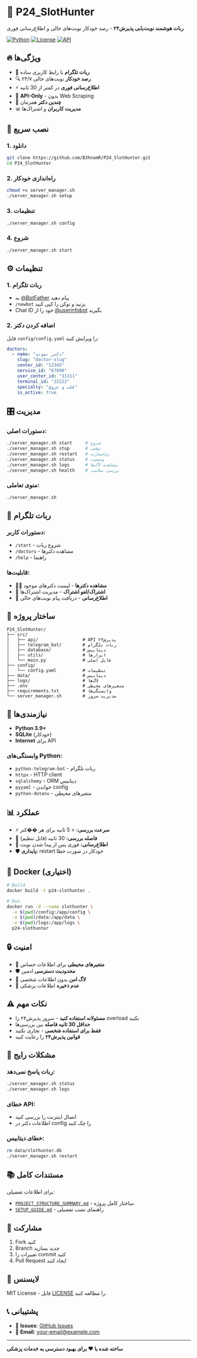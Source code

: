 # 🎯 P24_SlotHunter

**ربات هوشمند نوبت‌یابی پذیرش۲۴** - رصد خودکار نوبت‌های خالی و اطلاع‌رسانی فوری

[![Python](https://img.shields.io/badge/Python-3.9+-blue.svg)](https://python.org)
[![License](https://img.shields.io/badge/License-MIT-green.svg)](LICENSE)
[![API](https://img.shields.io/badge/API-Only-green.svg)]()

## 🔥 ویژگی‌ها

- 🤖 **ربات تلگرام** با رابط کاربری ساده
- 🔍 **رصد خودکار** نوبت‌های خالی ۲۴/۷
- ⚡ **اطلاع‌رسانی فوری** در کمتر از 30 ثانیه
- 🚀 **API-Only** - بدون Web Scraping
- 👥 **چندین دکتر** همزمان
- 📊 **مدیریت کاربران** و اشتراک‌ها

## 🚀 نصب سریع

### 1. دانلود
```bash
git clone https://github.com/B3hnamR/P24_SlotHunter.git
cd P24_SlotHunter
```

### 2. راه‌اندازی خودکار
```bash
chmod +x server_manager.sh
./server_manager.sh setup
```

### 3. تنظیمات
```bash
./server_manager.sh config
```

### 4. شروع
```bash
./server_manager.sh start
```

## ⚙️ تنظیمات

### 1. ربات تلگرام
- به [@BotFather](https://t.me/BotFather) پیام دهید
- `/newbot` بزنید و توکن را کپی کنید
- Chat ID خود را از [@userinfobot](https://t.me/userinfobot) بگیرید

### 2. اضافه کردن دکتر
فایل `config/config.yaml` را ویرایش کنید:

```yaml
doctors:
  - name: "دکتر نمونه"
    slug: "doctor-slug"
    center_id: "12345"
    service_id: "67890"
    user_center_id: "11111"
    terminal_id: "22222"
    specialty: "قلب و عروق"
    is_active: true
```

## 🎛️ مدیریت

### دستورات اصلی:
```bash
./server_manager.sh start     # شروع
./server_manager.sh stop      # توقف
./server_manager.sh restart   # ری‌استارت
./server_manager.sh status    # وضعیت
./server_manager.sh logs      # مشاهده لاگ‌ها
./server_manager.sh health    # بررسی سلامت
```

### منوی تعاملی:
```bash
./server_manager.sh
```

## 🤖 ربات تلگرام

### دستورات کاربر:
- `/start` - شروع ربات
- `/doctors` - مشاهده دکترها
- `/help` - راهنما

### قابلیت‌ها:
- 👨‍⚕️ **مشاهده دکترها** - لیست دکترهای موجود
- 📝 **اشتراک/لغو اشتراک** - مدیریت اشتراک‌ها
- 🔔 **اطلاع‌رسانی** - دریافت پیام نوبت‌های خالی

## 📁 ساختار پروژه

```
P24_SlotHunter/
├── src/
│   ├── api/                 # API پذیرش۲۴
│   ├── telegram_bot/        # ربات تلگرام
│   ├── database/            # دیتابیس
│   ├── utils/               # ابزارها
│   └── main.py              # فایل اصلی
├── config/
│   └── config.yaml          # تنظیمات
├── data/                    # دیتابیس
├── logs/                    # لاگ‌ها
├── .env                     # متغیرهای محیطی
├── requirements.txt         # وابستگی‌ها
└── server_manager.sh        # مدیریت سرور
```

## 🔧 نیازمندی‌ها

- **Python 3.9+**
- **SQLite** (خودکار)
- **Internet** برای API

### وابستگی‌های Python:
- `python-telegram-bot` - ربات تلگرام
- `httpx` - HTTP client
- `sqlalchemy` - ORM دیتابیس
- `pyyaml` - خواندن config
- `python-dotenv` - متغیرهای محیطی

## 📊 عملکرد

- ⚡ **سرعت بررسی:** < 5 ثانیه برای هر ��کتر
- 🔄 **فاصله بررسی:** 30 ثانیه (قابل تنظیم)
- 📱 **اطلاع‌رسانی:** فوری پس از پیدا شدن نوبت
- 🛡️ **پایداری:** restart خودکار در صورت خطا

## 🐳 Docker (اختیاری)

```bash
# Build
docker build -t p24-slothunter .

# Run
docker run -d --name slothunter \
  -v $(pwd)/config:/app/config \
  -v $(pwd)/data:/app/data \
  -v $(pwd)/logs:/app/logs \
  p24-slothunter
```

## 🔒 امنیت

- 🔐 **متغیرهای محیطی** برای اطلاعات حساس
- 🛡️ **محدودیت دسترسی** ادمین
- 📝 **لاگ امن** بدون اطلاعات شخصی
- 🚫 **عدم ذخیره** اطلاعات پزشکی

## ⚠️ نکات مهم

- **مسئولانه استفاده کنید** - سرور پذیرش۲۴ را overload نکنید
- **حداقل 30 ثانیه فاصله** بین بررسی‌ها
- **فقط برای استفاده شخصی** - تجاری نکنید
- **قوانین پذیرش۲۴** را رعایت کنید

## 🐛 مشکلات رایج

### ربات پاسخ نمی‌دهد:
```bash
./server_manager.sh status
./server_manager.sh logs
```

### خطای API:
- اتصال اینترنت را بررسی کنید
- اطلاعات دکتر در config را چک کنید

### خطای دیتابیس:
```bash
rm data/slothunter.db
./server_manager.sh restart
```

## 📚 مستندات کامل

برای اطلاعات تفصیلی:
- [`PROJECT_STRUCTURE_SUMMARY.md`](PROJECT_STRUCTURE_SUMMARY.md) - ساختار کامل پروژه
- [`SETUP_GUIDE.md`](SETUP_GUIDE.md) - راهنمای نصب تفصیلی

## 🤝 مشارکت

1. Fork کنید
2. Branch جدید بسازید
3. تغییرات را commit کنید
4. Pull Request ایجاد کنید

## 📄 لایسنس

MIT License - فایل [LICENSE](LICENSE) را مطالعه کنید.

## 📞 پشتیبانی

- 🐛 **Issues**: [GitHub Issues](https://github.com/your-username/P24_SlotHunter/issues)
- 📧 **Email**: your-email@example.com

---

**ساخته شده با ❤️ برای بهبود دسترسی به خدمات پزشکی**
